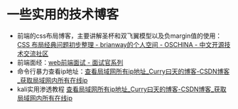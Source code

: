 # 一些实用的技术博客

- 前端的css布局博客，主要讲解圣杯和双飞翼模型以及负margin值的使用：[CSS 布局经典问题初步整理 - brianway的个人空间 - OSCHINA - 中文开源技术交流社区](https://my.oschina.net/brianway/blog/904025)
- 前端面经：[web前端面试 - 面试官系列](https://vue3js.cn/interview/)
- 命令行暴力查看ip地址：[查看局域网所有ip地址_Curry曰天的博客-CSDN博客_获取局域网内所有在线ip](https://blog.csdn.net/ninjuli/article/details/122946581?spm=1001.2101.3001.6650.1&utm_medium=distribute.pc_relevant.none-task-blog-2%7Edefault%7ECTRLIST%7ERate-1-122946581-blog-104269228.pc_relevant_paycolumn_v3&depth_1-utm_source=distribute.pc_relevant.none-task-blog-2%7Edefault%7ECTRLIST%7ERate-1-122946581-blog-104269228.pc_relevant_paycolumn_v3&utm_relevant_index=2)
- kali实用渗透教程 [查看局域网所有ip地址_Curry曰天的博客-CSDN博客_获取局域网内所有在线ip](https://blog.csdn.net/ninjuli/article/details/122946581?spm=1001.2101.3001.6650.1&utm_medium=distribute.pc_relevant.none-task-blog-2%7Edefault%7ECTRLIST%7ERate-1-122946581-blog-104269228.pc_relevant_paycolumn_v3&depth_1-utm_source=distribute.pc_relevant.none-task-blog-2%7Edefault%7ECTRLIST%7ERate-1-122946581-blog-104269228.pc_relevant_paycolumn_v3&utm_relevant_index=2)


